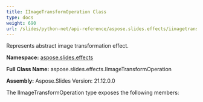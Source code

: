 ```yaml
---
title: IImageTransformOperation Class
type: docs
weight: 690
url: /slides/python-net/api-reference/aspose.slides.effects/iimagetransformoperation/
---
```


Represents abstract image transformation effect.

**Namespace:** [aspose.slides.effects](/slides/python-net/api-reference/aspose.slides.effects/)

**Full Class Name:** aspose.slides.effects.IImageTransformOperation

**Assembly:**  Aspose.Slides Version: 21.12.0.0

The IImageTransformOperation type exposes the following members:
